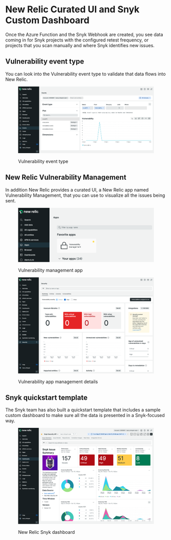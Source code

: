 # New Relic Curated UI and Snyk Custom Dashboard

Once the Azure Function and the Snyk Webhook are created, you see data coming in for Snyk projects with the configured retest frequency, or projects that you scan manually and where Snyk identifies new issues.

## Vulnerability event type

You can look into the Vulnerability event type to validate that data flows into New Relic.

<figure><img src="../../../../.gitbook/assets/new-relic-vulnerability-event.png" alt="Vulnerability event type"><figcaption><p>Vulnerability event type</p></figcaption></figure>

## New Relic Vulnerability Management

In addition New Relic provides a curated UI, a New Relic app named Vulnerability Management, that you can use to visualize all the issues being sent.

<figure><img src="../../../../.gitbook/assets/new-relic-vulnerability-management-app.png" alt="Vulnerability management app"><figcaption><p>Vulnerability management app</p></figcaption></figure>

<figure><img src="../../../../.gitbook/assets/new-relic-vulnerability-management-app-details.png" alt="Vulnerability app management details"><figcaption><p>Vulnerability app management details</p></figcaption></figure>

## Snyk quickstart template

The Snyk team has also built a quickstart template that includes a sample custom dashboard to make sure all the data is presented in a Snyk-focused way.

<figure><img src="../../../../.gitbook/assets/new-relic-snyk-dashboard.png" alt="New Relic Snyk dashboard"><figcaption><p>New Relic Snyk dashboard</p></figcaption></figure>
